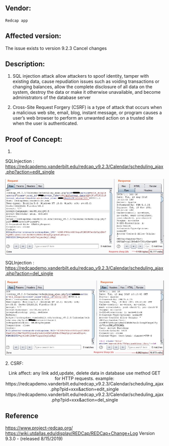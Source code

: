 ## Vendor:
    Redcap app  

## Affected version:
The issue exists to version 9.2.3
Cancel changes
## Description:   
1.	SQL injection attack allow attackers to spoof identity, tamper with existing data, cause repudiation issues such as voiding transactions or changing balances, allow the complete disclosure of all data on the system, destroy the data or make it otherwise unavailable, and become administrators of the database server

2. Cross-Site Request Forgery (CSRF) is a type of attack that occurs when a malicious web site, email, blog, instant message, or program causes a user’s web browser to perform an unwanted action on a trusted site when the user is authenticated.


## Proof of Concept:

1. 
SQLInjection : https://redcapdemo.vanderbilt.edu/redcap_v9.2.3/Calendar/scheduling_ajax.php?action=edit_single
<p align="center">
<img src="https://github.com/vuongdq54/Redcap_9/blob/main/SQl_daydiff.JPG" />
</p>

SQLInjection : https://redcapdemo.vanderbilt.edu/redcap_v9.2.3/Calendar/scheduling_ajax.php?action=del_single
<p align="center">
<img src="https://github.com/vuongdq54/Redcap_9/blob/main/SQL_Cal_id.JPG" />
</p>
2. CSRF:
<p align="center">
Link affect: any link add,update, delete data in database use method GET for HTTP requests.
example:
https://redcapdemo.vanderbilt.edu/redcap_v9.2.3/Calendar/scheduling_ajax.php?pid=xxx&action=edit_single
https://redcapdemo.vanderbilt.edu/redcap_v9.2.3/Calendar/scheduling_ajax.php?pid=xxx&action=del_single
</p>

## Reference
https://www.project-redcap.org/
https://wiki.utdallas.edu/display/REDCap/REDCap+Change+Log Version 9.3.0 - (released 8/15/2019)
